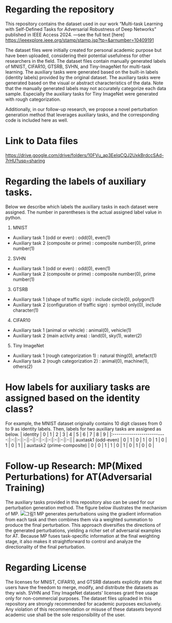 # Regarding the repository
This repository contains the dataset used in our work “Multi-task Learning with Self-Defined Tasks for Adversarial Robustness of Deep Networks” published in IEEE Access 2024. 
—see the full text [here] https://ieeexplore.ieee.org/stamp/stamp.jsp?tp=&arnumber=10409191

The dataset files were initially created for personal academic purpose but have been uploaded, considering their potential usefulness for other researchers in the field.
The dataset files contain manually generated labels of MNIST, CIFAR10, GTSRB, SVHN, and Tiny-ImageNet for multi-task learning.
The auxiliary tasks were generated based on the built-in labels (identity labels) provided by the original dataset.
The auxiliary tasks were generated based on the visual or abstract characteristics of the data. 
Note that the manually generated labels may not accurately categorize each data sample. Especially the auxiliary tasks for Tiny ImageNet were generated with rough categorization.

Additionally, in our follow-up research, we propose a novel perturbation generation method that leverages auxiliary tasks, and the corresponding code is included here as well.

# Link to Data files
https://drive.google.com/drive/folders/10FVu_ap3EeIqCQJ2UxkBrdccSAd-7rHU?usp=sharing

# Regarding the labels of auxiliary tasks.
Below we describe which labels the auxiliary tasks in each dataset were assigned. The number in parentheses is the actual assigned label value in python.
1. MNIST
 - Auxiliary task 1 (odd or even) : odd(0), even(1)
 - Auxiliary task 2 (composite or prime) : composite number(0), prime number(1)
2. SVHN
 - Auxiliary task 1 (odd or even) : odd(0), even(1)
 - Auxiliary task 2 (composite or prime) : composite number(0), prime number(1)
3. GTSRB
 - Auxiliary task 1 (shape of traffic sign) : include circle(0), polygon(1)
 - Auxiliary task 2 (configuration of traffic sign) : symbol only(0), include character(1) 
4. CIFAR10
 - Auxiliary task 1 (animal or vehicle) : animal(0), vehicle(1)
 - Auxiliary task 2 (main activity area) : land(0), sky(1), water(2)
5. Tiny ImageNet
 - Auxiliary task 1 (rough categorization 1) : natural thing(0), artefact(1) 
 - Auxiliary task 2 (rough categorization 2) : animal(0), machine(1), others(2)

# How labels for auxiliary tasks are assigned based on the identity class?
For example, the MNIST dataset originally contains 10 digit classes from 0 to 9 as identity labels. Then, labels for two auxiliary tasks are assigned as below.
| identity                   | 0 | 1 | 2 | 3 | 4 | 5 | 6 | 7 | 8 | 9 |
|:--------------------------:|:-:|:-:|:-:|:-:|:-:|:-:|:-:|:-:|:-:|:-:|
| auxtask1 (odd-even)        | 0 | 1 | 0 | 1 | 0 | 1 | 0 | 1 | 0 | 1 |
| auxtask2 (prime-composite) | 0 | 0 | 1 | 1 | 0 | 1 | 0 | 1 | 0 | 0 |

# Follow-up Research: MP(Mixed Perturbations) for AT(Adversarial Training)
The auxiliary tasks provided in this repository also can be used for our perturbation generation method.
The figure below illustrates the mechanism of MP.
![그림1](https://github.com/user-attachments/assets/6190b8fc-ec93-4f94-a1f7-b3ed409660e7)
MP generates perturbations using the gradient information from each task and then combines them via a weighted summation to produce the final perturbation. This approach diversifies the directions of the generated perturbations, yielding a richer set of adversarial examples for AT. Because MP fuses task-specific information at the final weighting stage, it also makes it straightforward to control and analyze the directionality of the final perturbation.




# Regarding License
The licenses for MNIST, CIFAR10, and GTSRB datasets explicitly state that users have the freedom to merge, modify, and distribute the datasets as they wish. SVHN and Tiny ImageNet datasets' licenses grant free usage only for non-commercial purposes. The dataset files uploaded in this repository are strongly recommended for academic purposes exclusively. Any violation of this recommendation or misuse of these datasets beyond academic use shall be the sole responsibility of the user.
